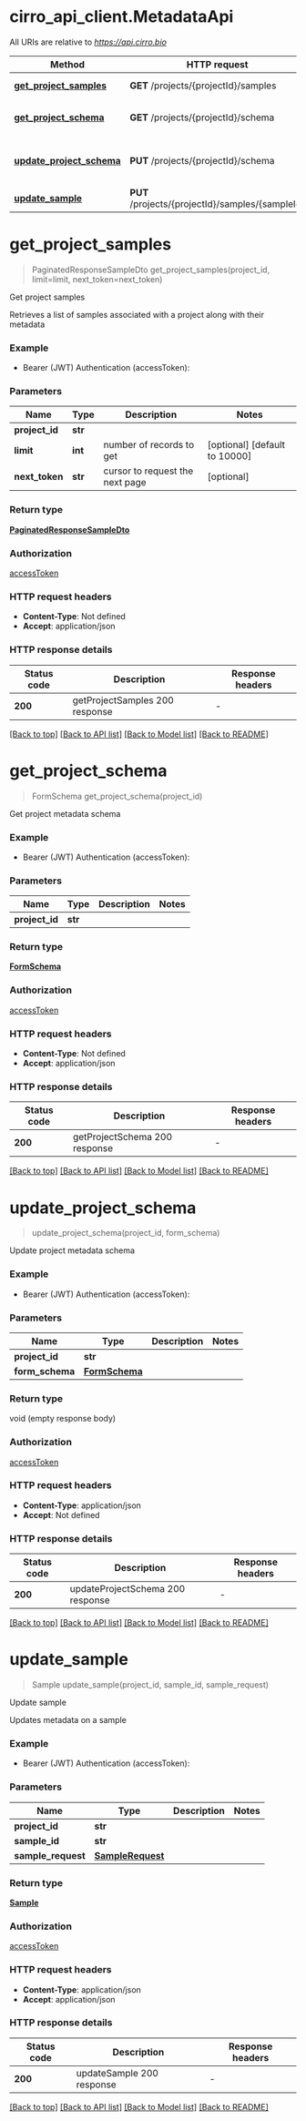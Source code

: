 # cirro_api_client.MetadataApi

All URIs are relative to *https://api.cirro.bio*

Method | HTTP request | Description
------------- | ------------- | -------------
[**get_project_samples**](MetadataApi.md#get_project_samples) | **GET** /projects/{projectId}/samples | Get project samples
[**get_project_schema**](MetadataApi.md#get_project_schema) | **GET** /projects/{projectId}/schema | Get project metadata schema
[**update_project_schema**](MetadataApi.md#update_project_schema) | **PUT** /projects/{projectId}/schema | Update project metadata schema
[**update_sample**](MetadataApi.md#update_sample) | **PUT** /projects/{projectId}/samples/{sampleId} | Update sample


# **get_project_samples**
> PaginatedResponseSampleDto get_project_samples(project_id, limit=limit, next_token=next_token)

Get project samples

Retrieves a list of samples associated with a project along with their metadata

### Example

* Bearer (JWT) Authentication (accessToken):

### Parameters


Name | Type | Description  | Notes
------------- | ------------- | ------------- | -------------
 **project_id** | **str**|  | 
 **limit** | **int**| number of records to get | [optional] [default to 10000]
 **next_token** | **str**| cursor to request the next page | [optional] 

### Return type

[**PaginatedResponseSampleDto**](PaginatedResponseSampleDto.md)

### Authorization

[accessToken](../README.md#accessToken)

### HTTP request headers

 - **Content-Type**: Not defined
 - **Accept**: application/json

### HTTP response details

| Status code | Description | Response headers |
|-------------|-------------|------------------|
**200** | getProjectSamples 200 response |  -  |

[[Back to top]](#) [[Back to API list]](../README.md#documentation-for-api-endpoints) [[Back to Model list]](../README.md#documentation-for-models) [[Back to README]](../README.md)

# **get_project_schema**
> FormSchema get_project_schema(project_id)

Get project metadata schema

### Example

* Bearer (JWT) Authentication (accessToken):

### Parameters


Name | Type | Description  | Notes
------------- | ------------- | ------------- | -------------
 **project_id** | **str**|  | 

### Return type

[**FormSchema**](FormSchema.md)

### Authorization

[accessToken](../README.md#accessToken)

### HTTP request headers

 - **Content-Type**: Not defined
 - **Accept**: application/json

### HTTP response details

| Status code | Description | Response headers |
|-------------|-------------|------------------|
**200** | getProjectSchema 200 response |  -  |

[[Back to top]](#) [[Back to API list]](../README.md#documentation-for-api-endpoints) [[Back to Model list]](../README.md#documentation-for-models) [[Back to README]](../README.md)

# **update_project_schema**
> update_project_schema(project_id, form_schema)

Update project metadata schema

### Example

* Bearer (JWT) Authentication (accessToken):

### Parameters


Name | Type | Description  | Notes
------------- | ------------- | ------------- | -------------
 **project_id** | **str**|  | 
 **form_schema** | [**FormSchema**](FormSchema.md)|  | 

### Return type

void (empty response body)

### Authorization

[accessToken](../README.md#accessToken)

### HTTP request headers

 - **Content-Type**: application/json
 - **Accept**: Not defined

### HTTP response details

| Status code | Description | Response headers |
|-------------|-------------|------------------|
**200** | updateProjectSchema 200 response |  -  |

[[Back to top]](#) [[Back to API list]](../README.md#documentation-for-api-endpoints) [[Back to Model list]](../README.md#documentation-for-models) [[Back to README]](../README.md)

# **update_sample**
> Sample update_sample(project_id, sample_id, sample_request)

Update sample

Updates metadata on a sample

### Example

* Bearer (JWT) Authentication (accessToken):

### Parameters


Name | Type | Description  | Notes
------------- | ------------- | ------------- | -------------
 **project_id** | **str**|  | 
 **sample_id** | **str**|  | 
 **sample_request** | [**SampleRequest**](SampleRequest.md)|  | 

### Return type

[**Sample**](Sample.md)

### Authorization

[accessToken](../README.md#accessToken)

### HTTP request headers

 - **Content-Type**: application/json
 - **Accept**: application/json

### HTTP response details

| Status code | Description | Response headers |
|-------------|-------------|------------------|
**200** | updateSample 200 response |  -  |

[[Back to top]](#) [[Back to API list]](../README.md#documentation-for-api-endpoints) [[Back to Model list]](../README.md#documentation-for-models) [[Back to README]](../README.md)

